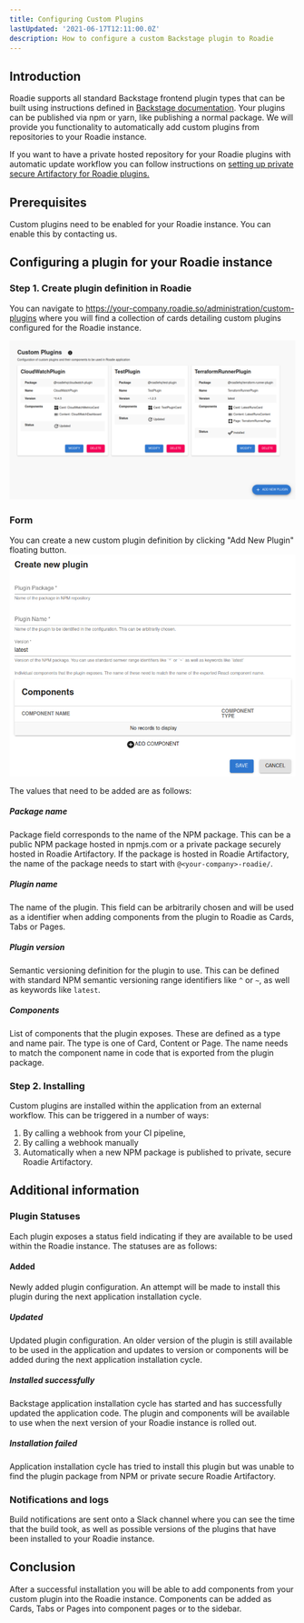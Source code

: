 ```yaml
---
title: Configuring Custom Plugins
lastUpdated: '2021-06-17T12:11:00.0Z'
description: How to configure a custom Backstage plugin to Roadie
---
```


## Introduction

Roadie supports all standard Backstage frontend plugin types that can be built using instructions defined in [Backstage documentation][backstage-plugin-documentation]. Your plugins can be published via npm or yarn, like publishing a normal package. We will provide you functionality to automatically add custom plugins from repositories to your Roadie instance. 

If you want to have a private hosted repository for your Roadie plugins with automatic update workflow you can follow instructions on [setting up private secure Artifactory for Roadie plugins.](/docs/custom-plugins/artifactory/)

## Prerequisites

Custom plugins need to be enabled for your Roadie instance. You can enable this by contacting us.

## Configuring a plugin for your Roadie instance

### Step 1. Create plugin definition in Roadie

You can navigate to <span>https://your-company.roadie.so/administration/custom-plugins</span> where you will find a collection of cards detailing custom plugins configured for the Roadie instance. 

![custom_plugins_page](custom_plugins_page.png)

### Form

You can create a new custom plugin definition by clicking "Add New Plugin" floating button. 
![custom_plugin_form](custom_plugin_form.png)

The values that need to be added are as follows:

##### Package name
Package field corresponds to the name of the NPM package. This can be a public NPM package hosted in npmjs.com or a private package securely hosted in Roadie Artifactory. If the package is hosted in Roadie Artifactory, the name of the package needs to start with `@<your-company>-roadie/`.


##### Plugin name
The name of the plugin. This field can be arbitrarily chosen and will be used as a identifier when adding components from the plugin to Roadie as Cards, Tabs or Pages.


##### Plugin version
Semantic versioning definition for the plugin to use. This can be defined with standard NPM semantic versioning range identifiers like `^` or `~`, as well as keywords like `latest`.


##### Components
List of components that the plugin exposes. These are defined as a type and name pair. The type is one of Card, Content or Page. The name needs to match the component name in code that is exported from the plugin package.


### Step 2. Installing

Custom plugins are installed within the application from an external workflow. This can be triggered in a number of ways:
1. By calling a webhook from your CI pipeline,
2. By calling a webhook manually
3. Automatically when a new NPM package is published to private, secure Roadie Artifactory.


## Additional information

### Plugin Statuses
Each plugin exposes a status field indicating if they are available to be used within the Roadie instance. The statuses are as follows:

#### Added
Newly added plugin configuration. An attempt will be made to install this plugin during the next application installation cycle.

##### Updated
Updated plugin configuration. An older version of the plugin is still available to be used in the application and updates to version or components will be added during the next application installation cycle.

##### Installed successfully
Backstage application installation cycle has started and has successfully updated the application code. The plugin and components will be available to use when the next version of your Roadie instance is rolled out.

##### Installation failed
Application installation cycle has tried to install this plugin but was unable to find the plugin package from NPM or private secure Roadie Artifactory.


### Notifications and logs

Build notifications are sent onto a Slack channel where you can see the time that the build took, as well as possible versions of the plugins that have been installed to your Roadie instance. 

## Conclusion

After a successful installation you will be able to add components from your custom plugin into the Roadie instance. Components can be added as Cards, Tabs or Pages into component pages or to the sidebar.

[backstage-plugin-documentation]: https://backstage.io/docs/plugins/create-a-plugin
